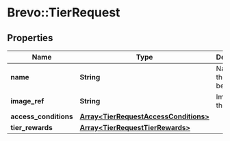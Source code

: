 # Brevo::TierRequest

## Properties
Name | Type | Description | Notes
------------ | ------------- | ------------- | -------------
**name** | **String** | Name of the tier to be created | 
**image_ref** | **String** | Image of the tier | [optional] 
**access_conditions** | [**Array&lt;TierRequestAccessConditions&gt;**](TierRequestAccessConditions.md) |  | 
**tier_rewards** | [**Array&lt;TierRequestTierRewards&gt;**](TierRequestTierRewards.md) |  | [optional] 


